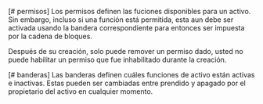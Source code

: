 [# permisos] Los permisos definen las fuciones disponibles para un activo. Sin embargo, incluso si una función está permitida, esta aun debe ser activada usando la bandera correspondiente para entonces ser impuesta por la cadena de bloques.

Después de su creación, solo puede remover un permiso dado, usted no puede habilitar un permiso que fue inhabilitado durante la creación.

[# banderas] Las banderas definen cuáles funciones de activo están activas e inactivas. Estas pueden ser cambiadas entre prendido y apagado por el propietario del activo en cualquier momento.